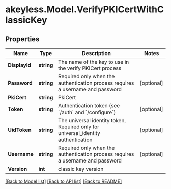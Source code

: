 # akeyless.Model.VerifyPKICertWithClassicKey
## Properties

Name | Type | Description | Notes
------------ | ------------- | ------------- | -------------
**DisplayId** | **string** | The name of the key to use in the verify PKICert process | 
**Password** | **string** | Required only when the authentication process requires a username and password | [optional] 
**PkiCert** | **string** | PkiCert | 
**Token** | **string** | Authentication token (see &#x60;/auth&#x60; and &#x60;/configure&#x60;) | [optional] 
**UidToken** | **string** | The universal identity token, Required only for universal_identity authentication | [optional] 
**Username** | **string** | Required only when the authentication process requires a username and password | [optional] 
**Version** | **int** | classic key version | 

[[Back to Model list]](../README.md#documentation-for-models) [[Back to API list]](../README.md#documentation-for-api-endpoints) [[Back to README]](../README.md)


